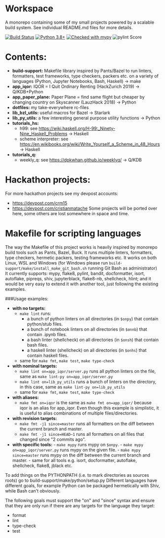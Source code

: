 # Workspace
A monorepo containing some of my small projects powered by a scalable build system. See individual README.md files for more details.

[![Build Status](https://dev.azure.com/cristianmatache/workspace/_apis/build/status/cristianmatache.workspace?branchName=master)](https://dev.azure.com/cristianmatache/workspace/_build/latest?definitionId=1&branchName=master)
[![Python 3.8+](https://img.shields.io/badge/python-3.7+-blue.svg)](https://www.python.org/downloads/)
[![Checked with mypy](http://www.mypy-lang.org/static/mypy_badge.svg)](http://mypy-lang.org/)
![pylint Score](https://mperlet.github.io/pybadge/badges/10.svg)

# Contents:
- **build-support:** Makefile library inspired by Pants/Bazel to run linters, formatters, test frameworks,
  type checkers, packers etc. on a variety of languages (Python, Jupyter Notebooks, Bash, Haskell) → make
- **app_iqor:** IQOR = I Quit Ordinary Renting (HackZurich 2019) →  Q/KDB+Python
- **app_paper_plane:** Paper Plane = find same flight but cheaper by changing country on Skyscanner (LauzHack 2018) → Python
- **dotfiles:** my take-everywhere rc-files
- **lib_bzl_utils:** useful macros for Bazel →  Starlark
- **lib_py_utils:** a few interesting general purpose utility functions → Python
- **tutorials_hs:**
  - h99: see https://wiki.haskell.org/H-99:_Ninety-Nine_Haskell_Problems → Haskell
  - scheme interpreter: see https://en.wikibooks.org/wiki/Write_Yourself_a_Scheme_in_48_Hours → Haskell
- **tutorials_q:**
  - weekly_q: see https://dpkwhan.github.io/weeklyq/ → Q/KDB

# Hackathon projects:
For more hackathon projects see my devpost accounts:
- https://devpost.com/crm15
- https://devpost.com/cristianmatache
Some projects will be ported over here, some others are lost somewhere in space and time.


# Makefile for scripting languages
The way the Makefile of this project works is heavily inspired by monorepo build tools such as Pants, Bazel, Buck.
It runs multiple linters, formatters, type checkers, hermetic packers, testing frameworks etc. It works on both 
Linux, WSL and Windows (for Windows please run  `build-support/make/install_make_git_bash.sh` running Git Bash as administrator)
It currently supports:
mypy, flake8, pylint, bandit, docformatter, isort, autoflake, pipreqs, shiv, jupyterblack, flake8-nb, shellcheck, hlint;
and it would be very easy to extend it with another tool, just following the existing examples.

###Usage examples:
- **with no targets:**
  - `make lint` runs:
    - a bunch of python linters on all directories (in `$onpy`) that contain python/stub files.
    - a bunch of notebook linters on all directories (in `$onnb`) that contain .ipynb files.
    - a bash linter (shellcheck) on all directories (in `$onsh`) that contain bash files.
    - a haskell linter (shellcheck) on all directories (in `$onhs`) that contain haskell files.
  - same for `make fmt`, `make test`, `make type-check`
- **with nominal targets:**
    - `make lint on=app_iqor/server.py` runs all python linters on the file, same as `make lint-py on=app_iqor/server.py`
    - `make lint on=lib_py_utils` runs a bunch of linters on the directory, in this case, same as `make lint-py on=lib_py_utils`
    - same for `make fmt`, `make test`, `make type-check`
- **with aliases:**
    - `make fmt on=iqor` is the same as `make fmt on=app_iqor/` because iqor is an alias for app_iqor.
       Even though this example is simplistic, it is useful to alias combinations of multiple files/directories.
- **with revision targets:**
    - `make fmt -j1 since=master` runs all formatters on the diff between the current branch and master.
    - `make fmt -j1 since=HEAD~1` runs all formatters on all files that changed since "2 commits ago".
- **with specific tools:**
      - `make mypy` runs mypy on `$onpy`.
      - `make mypy on=app_iqor/server.py` runs mypy on the given file.
      - `make mypy since=master` runs mypy on the diff between the current branch and master.
      - same for all tools e.g. isort, docformatter, autoflake, shellcheck, flake8, jblack etc.
  
To add things on the PYTHONPATH (i.e. to mark directories as sources roots) go to build-support/make/python/setup.py
Different languages have different goals, for example Python can be packaged hermetically with Shiv, while Bash can't
obviously.

The following goals must support the "on" and "since" syntax and ensure that they are only run if there are any
targets for the language they target:
- format
- lint
- type-check
- test
